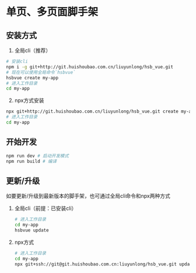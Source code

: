 # 单页、多页面脚手架

## 安装方式
1. 全局cli（推荐）
```bash
# 安装cli
npm i -g git+http://git.huishoubao.com.cn/liuyunlong/hsb_vue.git
# 现在可以使用全局命令`hsbvue`
hsbvue create my-app
# 进入工作目录
cd my-app
```

2. npx方式安装
```bash
npx git+http://git.huishoubao.com.cn/liuyunlong/hsb_vue.git create my-app
# 进入工作目录
cd my-app
```



## 开始开发

```bash
npm run dev # 启动开发模式
npm run build # 编译
```



## 更新/升级

如要更新/升级到最新版本的脚手架，也可通过全局cli命令和npx两种方式

1. 全局cli（前提：已安装cli）

   ```bash
   # 进入工作目录
   cd my-app
   hsbvue update
   ```

2. npx方式

   ```bash
   # 进入工作目录
   cd my-app
   npx git+ssh://git@git.huishoubao.com.cn:liuyunlong/hsb_vue.git update
   ```

   